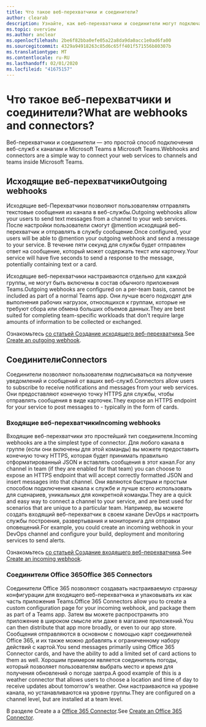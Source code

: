 ```yaml
---
title: Что такое веб-перехватчики и соединители?
author: clearab
description: Узнайте, как веб-перехватчики и соединители могут подключаться к веб-службам в клиенте Teams.
ms.topic: overview
ms.author: anclear
ms.openlocfilehash: 2be6f82bba0efe05a22a8da9da0acc1e0ad6fa00
ms.sourcegitcommit: 4329a94918263c85d6c65ff401f571556b80307b
ms.translationtype: MT
ms.contentlocale: ru-RU
ms.lasthandoff: 02/01/2020
ms.locfileid: "41675157"
---
```

# <a name="what-are-webhooks-and-connectors"></a><span data-ttu-id="6da95-103">Что такое веб-перехватчики и соединители?</span><span class="sxs-lookup"><span data-stu-id="6da95-103">What are webhooks and connectors?</span></span>

<span data-ttu-id="6da95-104">Веб-перехватчики и соединители — это простой способ подключения веб-служб к каналам и Microsoft Teams в Microsoft Teams.</span><span class="sxs-lookup"><span data-stu-id="6da95-104">Webhooks and connectors are a simple way to connect your web services to channels and teams inside Microsoft Teams.</span></span> 

## <a name="outgoing-webhooks"></a><span data-ttu-id="6da95-105">Исходящие веб-перехватчики</span><span class="sxs-lookup"><span data-stu-id="6da95-105">Outgoing webhooks</span></span>

<span data-ttu-id="6da95-106">Исходящие веб-Перехватчики позволяют пользователям отправлять текстовые сообщения из канала в веб-службы.</span><span class="sxs-lookup"><span data-stu-id="6da95-106">Outgoing webhooks allow your users to send text messages from a channel to your web services.</span></span> <span data-ttu-id="6da95-107">После настройки пользователи смогут @mention исходящий веб-перехватчик и отправлять в службу сообщение.</span><span class="sxs-lookup"><span data-stu-id="6da95-107">Once configured, your users will be able to @mention your outgoing webhook and send a message to your service.</span></span> <span data-ttu-id="6da95-108">В течение пяти секунд для службы будет отправлен ответ на сообщение, который может содержать текст или карточку.</span><span class="sxs-lookup"><span data-stu-id="6da95-108">Your service will have five seconds to send a response to the message, potentially containing text or a card.</span></span>

<span data-ttu-id="6da95-109">Исходящие веб-перехватчики настраиваются отдельно для каждой группы, не могут быть включены в состав обычного приложения Teams.</span><span class="sxs-lookup"><span data-stu-id="6da95-109">Outgoing webhooks are configured on a per-team basis, cannot be included as part of a normal Teams app.</span></span> <span data-ttu-id="6da95-110">Они лучше всего подходят для выполнения рабочих нагрузок, относящихся к группам, которые не требуют сбора или обмена больших объемов данных.</span><span class="sxs-lookup"><span data-stu-id="6da95-110">They are best suited for completing team-specific workloads that don't require large amounts of information to be collected or exchanged.</span></span>

<span data-ttu-id="6da95-111">Ознакомьтесь [со статьей Создание исходящего веб-перехватчика](~/webhooks-and-connectors/how-to/add-outgoing-webhook.md).</span><span class="sxs-lookup"><span data-stu-id="6da95-111">See [Create an outgoing webhook](~/webhooks-and-connectors/how-to/add-outgoing-webhook.md).</span></span>

## <a name="connectors"></a><span data-ttu-id="6da95-112">Соединители</span><span class="sxs-lookup"><span data-stu-id="6da95-112">Connectors</span></span>

<span data-ttu-id="6da95-113">Соединители позволяют пользователям подписываться на получение уведомлений и сообщений от ваших веб-служб.</span><span class="sxs-lookup"><span data-stu-id="6da95-113">Connectors allow users to subscribe to receive notifications and messages from your web services.</span></span> <span data-ttu-id="6da95-114">Они предоставляют конечную точку HTTPS для службы, чтобы отправлять сообщения в виде карточек.</span><span class="sxs-lookup"><span data-stu-id="6da95-114">They expose an HTTPS endpoint for your service to post messages to - typically in the form of cards.</span></span>

### <a name="incoming-webhooks"></a><span data-ttu-id="6da95-115">Входящие веб-перехватчики</span><span class="sxs-lookup"><span data-stu-id="6da95-115">Incoming webhooks</span></span>

<span data-ttu-id="6da95-116">Входящие веб-перехватчики это простейший тип соединителя.</span><span class="sxs-lookup"><span data-stu-id="6da95-116">Incoming webhooks are a the simplest type of connector.</span></span> <span data-ttu-id="6da95-117">Для любого канала в группе (если они включены для этой команды) вы можете предоставить конечную точку HTTPS, которая будет принимать правильно отформатированный JSON и вставлять сообщения в этот канал.</span><span class="sxs-lookup"><span data-stu-id="6da95-117">For any channel in team (if they are enabled for that team) you can choose to expose an HTTPS endpoint that will accept correctly formatted JSON and insert messages into that channel.</span></span> <span data-ttu-id="6da95-118">Они являются быстрым и простым способом подключения канала к службе и лучше всего использовать для сценариев, уникальных для конкретной команды.</span><span class="sxs-lookup"><span data-stu-id="6da95-118">They are a quick and easy way to connect a channel to your service, and are best used for scenarios that are unique to a particular team.</span></span> <span data-ttu-id="6da95-119">Например, вы можете создать входящий веб-перехватчик в своем канале DevOps и настроить службы построения, развертывания и мониторинга для отправки оповещений.</span><span class="sxs-lookup"><span data-stu-id="6da95-119">For example, you could create an incoming webhook in your DevOps channel and configure your build, deployment and monitoring services to send alerts.</span></span>

<span data-ttu-id="6da95-120">Ознакомьтесь [со статьей Создание входящего веб-перехватчика](~/webhooks-and-connectors/how-to/add-incoming-webhook.md).</span><span class="sxs-lookup"><span data-stu-id="6da95-120">See [Create an incoming webhook](~/webhooks-and-connectors/how-to/add-incoming-webhook.md).</span></span>

### <a name="office-365-connectors"></a><span data-ttu-id="6da95-121">Соединители Office 365</span><span class="sxs-lookup"><span data-stu-id="6da95-121">Office 365 Connectors</span></span>

<span data-ttu-id="6da95-122">Соединители Office 365 позволяют создавать настраиваемую страницу конфигурации для входящего веб-перехватчика и упаковывать их как часть приложения Teams.</span><span class="sxs-lookup"><span data-stu-id="6da95-122">Office 365 Connectors allow you to create a custom configuration page for your incoming webhook, and package them as part of a Teams app.</span></span> <span data-ttu-id="6da95-123">Затем вы можете распространить это приложение в широком смысле или даже в магазине приложений.</span><span class="sxs-lookup"><span data-stu-id="6da95-123">You can then distribute that app more broadly, or even to our app store.</span></span> <span data-ttu-id="6da95-124">Сообщения отправляются в основном с помощью карт соединителей Office 365, и их также можно добавлять к ограниченному набору действий с картой.</span><span class="sxs-lookup"><span data-stu-id="6da95-124">You send messages primarily using Office 365 Connector cards, and have the ability to add a limited set of card actions to them as well.</span></span> <span data-ttu-id="6da95-125">Хорошим примером является соединитель погоды, который позволяет пользователям выбрать место и время для получения обновлений о погоде завтра.</span><span class="sxs-lookup"><span data-stu-id="6da95-125">A good example of this is a weather connector that allows users to choose a location and time of day to receive updates about tomorrow's weather.</span></span> <span data-ttu-id="6da95-126">Они настраиваются на уровне канала, но устанавливаются на уровне группы.</span><span class="sxs-lookup"><span data-stu-id="6da95-126">They are configured on a channel level, but are installed at a team level.</span></span>

<span data-ttu-id="6da95-127">В разделе Create a a [Office 365 Connector](~/webhooks-and-connectors/how-to/connectors-creating.md).</span><span class="sxs-lookup"><span data-stu-id="6da95-127">See [Create an Office 365 Connector](~/webhooks-and-connectors/how-to/connectors-creating.md).</span></span>